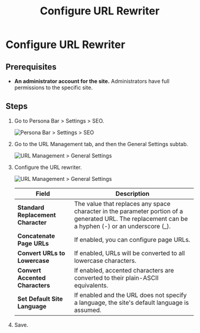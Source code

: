﻿---
uid: configure-url-rewriter
locale: en
title: Configure URL Rewriter
dnneditions: DNN Platform,Evoq Content,Evoq Engage
dnnversion: 09.02.00
related-topics: configure-url-redirects,manage-url-providers,edit-regex-for-url-management,test-url-generation
---

# Configure URL Rewriter

## Prerequisites

*   **An administrator account for the site.** Administrators have full permissions to the specific site.

## Steps

1.  Go to Persona Bar \> Settings \> SEO.
    
    ![Persona Bar > Settings > SEO](/images/scr-pbar-host-Settings-E91.png)
    
2.  Go to the URL Management tab, and then the General Settings subtab.
    
    ![URL Management > General Settings](/images/scr-pbtabs-host-Settings-SEO-URLManagement-GeneralSettings-E91.png)
    
3.  Configure the URL rewriter.
    
      
    
    ![URL Management > General Settings](/images/scr-SEO-URLManagement-GeneralSettings-URLRewriter-E91.png)
    
      
    
    |Field|Description|
    |---|---|
    |<strong>Standard Replacement Character</strong>|The value that replaces any space character in the parameter portion of a generated URL. The replacement can be a hyphen (-) or an underscore (_).|
    |<strong>Concatenate Page URLs</strong>|If enabled, you can configure page URLs.|
    |<strong>Convert URLs to Lowercase</strong>|If enabled, URLs will be converted to all lowercase characters.|
    |<strong>Convert Accented Characters</strong>|If enabled, accented characters are converted to their plain-ASCII equivalents.|
    |<strong>Set Default Site Language</strong>|If enabled and the URL does not specify a language, the site's default language is assumed.|
    
4.  Save.
